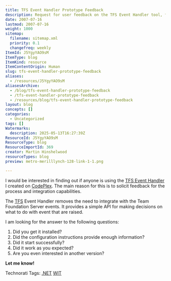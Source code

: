 ```yaml
---
title: TFS Event Handler Prototype Feedback
description: Request for user feedback on the TFS Event Handler tool, focusing on installation, configuration, functionality, and interest in future versions for Team Foundation Server.
date: 2007-07-16
lastmod: 2007-07-16
weight: 1000
sitemap:
  filename: sitemap.xml
  priority: 0.1
  changefreq: weekly
ItemId: J5YgyYAO9sM
ItemType: blog
ItemKind: resource
ItemContentOrigin: Human
slug: tfs-event-handler-prototype-feedback
aliases:
  - /resources/J5YgyYAO9sM
aliasesArchive:
  - /blog/tfs-event-handler-prototype-feedback
  - /tfs-event-handler-prototype-feedback
  - /resources/blog/tfs-event-handler-prototype-feedback
layout: blog
concepts: []
categories:
  - Uncategorized
tags: []
Watermarks:
  description: 2025-05-13T16:27:39Z
ResourceId: J5YgyYAO9sM
ResourceType: blog
ResourceImportId: 369
creator: Martin Hinshelwood
resourceTypes: blog
preview: metro-merilllynch-128-link-1-1.png

---
```

I would be interested in finding out if anyone is using the [TFS Event Handler](http://www.codeplex.com/TFSEventHandler) I created on [CodePlex](http://www.codeplex.com "CodePlex"). The main reason for this is to solicit feedback for the process and integration capabilities.

The [TFS](http://msdn2.microsoft.com/en-us/teamsystem/aa718934.aspx "Team Foundation Server") Event Handler removes the need to integrate with the Team Foundation Server events. It provides a simple API for making decisions on what to do with event that are raised.

I am looking for the answer to the following questions:

1. Did you get it installed?
2. Did the configuration instructions provide enough information?
3. Did it start successfully?
4. Did it work as you expected?
5. Are you even interested in another version?

**Let me know!**

Technorati Tags: [.NET](http://technorati.com/tags/.NET) [WIT](http://technorati.com/tags/WIT)
